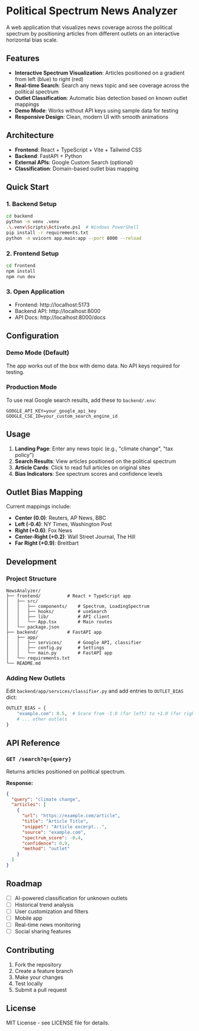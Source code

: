 # Political Spectrum News Analyzer

A web application that visualizes news coverage across the political spectrum by positioning articles from different outlets on an interactive horizontal bias scale.

## Features

- **Interactive Spectrum Visualization**: Articles positioned on a gradient from left (blue) to right (red)
- **Real-time Search**: Search any news topic and see coverage across the political spectrum
- **Outlet Classification**: Automatic bias detection based on known outlet mappings
- **Demo Mode**: Works without API keys using sample data for testing
- **Responsive Design**: Clean, modern UI with smooth animations

## Architecture

- **Frontend**: React + TypeScript + Vite + Tailwind CSS
- **Backend**: FastAPI + Python
- **External APIs**: Google Custom Search (optional)
- **Classification**: Domain-based outlet bias mapping

## Quick Start

### 1. Backend Setup

```bash
cd backend
python -m venv .venv
.\.venv\Scripts\Activate.ps1  # Windows PowerShell
pip install -r requirements.txt
python -m uvicorn app.main:app --port 8000 --reload
```

### 2. Frontend Setup

```bash
cd frontend
npm install
npm run dev
```

### 3. Open Application

- Frontend: http://localhost:5173
- Backend API: http://localhost:8000
- API Docs: http://localhost:8000/docs

## Configuration

### Demo Mode (Default)
The app works out of the box with demo data. No API keys required for testing.

### Production Mode
To use real Google search results, add these to `backend/.env`:

```
GOOGLE_API_KEY=your_google_api_key
GOOGLE_CSE_ID=your_custom_search_engine_id
```

## Usage

1. **Landing Page**: Enter any news topic (e.g., "climate change", "tax policy")
2. **Search Results**: View articles positioned on the political spectrum
3. **Article Cards**: Click to read full articles on original sites
4. **Bias Indicators**: See spectrum scores and confidence levels

## Outlet Bias Mapping

Current mappings include:
- **Center (0.0)**: Reuters, AP News, BBC
- **Left (-0.4)**: NY Times, Washington Post  
- **Right (+0.6)**: Fox News
- **Center-Right (+0.2)**: Wall Street Journal, The Hill
- **Far Right (+0.9)**: Breitbart

## Development

### Project Structure

```
NewsAnalyzer/
├── frontend/          # React + TypeScript app
│   ├── src/
│   │   ├── components/    # Spectrum, LoadingSpectrum
│   │   ├── hooks/         # useSearch
│   │   ├── lib/           # API client
│   │   └── App.tsx        # Main routes
│   └── package.json
├── backend/           # FastAPI app
│   ├── app/
│   │   ├── services/      # Google API, classifier
│   │   ├── config.py      # Settings
│   │   └── main.py        # FastAPI app
│   └── requirements.txt
└── README.md
```

### Adding New Outlets

Edit `backend/app/services/classifier.py` and add entries to `OUTLET_BIAS` dict:

```python
OUTLET_BIAS = {
    "example.com": 0.5,  # Score from -1.0 (far left) to +1.0 (far right)
    # ... other outlets
}
```

## API Reference

### `GET /search?q={query}`

Returns articles positioned on political spectrum.

**Response:**
```json
{
  "query": "climate change",
  "articles": [
    {
      "url": "https://example.com/article",
      "title": "Article Title",
      "snippet": "Article excerpt...",
      "source": "example.com",
      "spectrum_score": -0.4,
      "confidence": 0.9,
      "method": "outlet"
    }
  ]
}
```

## Roadmap

- [ ] AI-powered classification for unknown outlets
- [ ] Historical trend analysis
- [ ] User customization and filters
- [ ] Mobile app
- [ ] Real-time news monitoring
- [ ] Social sharing features

## Contributing

1. Fork the repository
2. Create a feature branch
3. Make your changes
4. Test locally
5. Submit a pull request

## License

MIT License - see LICENSE file for details. 